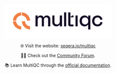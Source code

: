   <p align="center">
  <a href="https://nextflow.io/">
    <picture>
        <source media="(prefers-color-scheme: dark)" width="350" srcset="https://github.com/seqeralabs/logos/blob/master/multiqc/multiqc_logo_color_darkbg.png?raw=true">
        <img alt="Nextflow Logo" width="350" src="https://github.com/seqeralabs/logos/blob/master/multiqc/multiqc_logo_color.png?raw=true">
    </picture>
  </a>
</p>
<p align="center">🌐 Visit the website: <a href="https://seqera.io/multiqc/">seqera.io/multiqc</a></p>

<p align="center">👩‍💻 Check out the <a href="https://community.seqera.io">Community Forum</a>.</p>

<p align="center">📚 Learn MultiQC through the <a href="https://docs.seqera.io/multiqc">official documentation</a>.</p>
